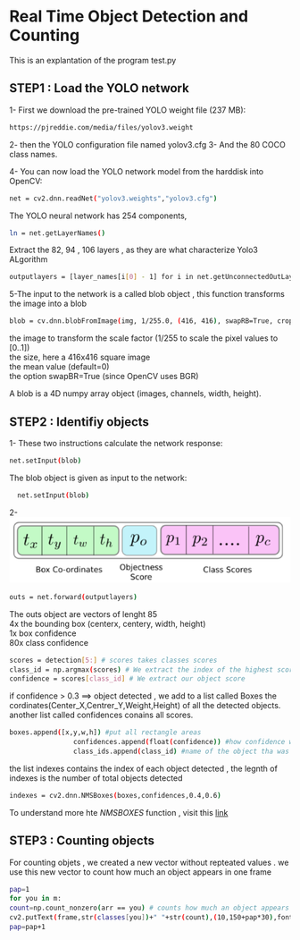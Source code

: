 # Real Time Object Detection and Counting
This is an explantation of the program test.py 
## STEP1 : Load the YOLO network

1- First we download the pre-trained YOLO weight file (237 MB): 
```bash
https://pjreddie.com/media/files/yolov3.weight
```
2- then the YOLO configuration file named yolov3.cfg
3- And the 80 COCO class names.

4- You can now load the YOLO network model from the harddisk into OpenCV:
```bash
net = cv2.dnn.readNet("yolov3.weights","yolov3.cfg")
```
The YOLO neural network has 254 components, 
```bash
ln = net.getLayerNames()
```
Extract the 82, 94 , 106 layers , as they are what characterize Yolo3 ALgorithm
```bash
outputlayers = [layer_names[i[0] - 1] for i in net.getUnconnectedOutLayers()]
```
5-The input to the network is a called blob object , this function transforms the image into a blob
```bash
blob = cv.dnn.blobFromImage(img, 1/255.0, (416, 416), swapRB=True, crop=False)
```
the image to transform
the scale factor (1/255 to scale the pixel values to [0..1])    
the size, here a 416x416 square image  
the mean value (default=0)  
the option swapBR=True (since OpenCV uses BGR)

A blob is a 4D numpy array object (images, channels, width, height).
## STEP2 : Identifiy objects

1- These two instructions calculate the network response:
```bash
net.setInput(blob)
```                                                                     
The blob object is given as input to the network:
```bash
  net.setInput(blob)
```
2- 
![image](121.PNG)

```bash
outs = net.forward(outputlayers)
```
The outs object are vectors of lenght 85                                               
4x the bounding box (centerx, centery, width, height)    
                                 1x box confidence                            
80x class confidence


```bash
scores = detection[5:] # scores takes classes scores
class_id = np.argmax(scores) # We extract the index of the highest score which correspends to our object
confidence = scores[class_id] # We extract our object score
```
if confidence > 0.3 ==> object detected , we add to a list called Boxes the cordinates(Center_X,Centrer_Y,Weight,Height) of all the detected objects.
another list called confidences conains all scores.
```bash
boxes.append([x,y,w,h]) #put all rectangle areas
                confidences.append(float(confidence)) #how confidence was that object detected and show that percentage
                class_ids.append(class_id) #name of the object tha was detected
```
the list indexes contains the index of each object detected , the legnth of indexes is the number of total objects detected
```bash
indexes = cv2.dnn.NMSBoxes(boxes,confidences,0.4,0.6)
```
To understand more hte *NMSBOXES* function , visit this [link](https://stackoverflow.com/questions/66701910/why-nmsboxes-is-not-eleminating-multiple-bounding-boxes) 

## STEP3 : Counting objects
For counting objets , we created a new vector without repteated  values .
we use this new vector to count how much an object appears in one frame

```bash
pap=1
for you in m:
count=np.count_nonzero(arr == you) # counts how much an object appears in one frame
cv2.putText(frame,str(classes[you])+" "+str(count),(10,150+pap*30),font,2,(0,0,0),1) # object name , and how many is there
pap=pap+1
```


